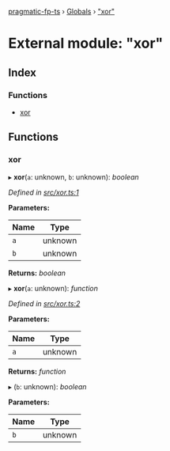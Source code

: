 [pragmatic-fp-ts](../README.md) › [Globals](../globals.md) › ["xor"](_xor_.md)

# External module: "xor"

## Index

### Functions

* [xor](_xor_.md#xor)

## Functions

###  xor

▸ **xor**(`a`: unknown, `b`: unknown): *boolean*

*Defined in [src/xor.ts:1](https://github.com/hermann-p/pragmatic-fp-ts/blob/87551e7/src/xor.ts#L1)*

**Parameters:**

Name | Type |
------ | ------ |
`a` | unknown |
`b` | unknown |

**Returns:** *boolean*

▸ **xor**(`a`: unknown): *function*

*Defined in [src/xor.ts:2](https://github.com/hermann-p/pragmatic-fp-ts/blob/87551e7/src/xor.ts#L2)*

**Parameters:**

Name | Type |
------ | ------ |
`a` | unknown |

**Returns:** *function*

▸ (`b`: unknown): *boolean*

**Parameters:**

Name | Type |
------ | ------ |
`b` | unknown |
